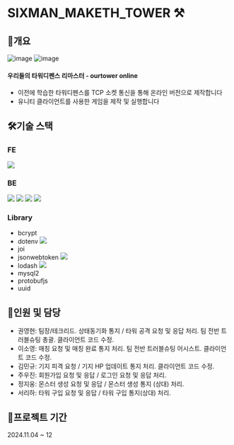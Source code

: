 # SIXMAN_MAKETH_TOWER ⚒

## 📝개요  
![image](https://github.com/user-attachments/assets/e6e5955d-9b2b-45a9-907b-fde9fb1eba93)
![image](https://github.com/user-attachments/assets/4d48347b-2bfc-4123-8215-2c76e062301b)

#### 우리들의 타워디펜스 리마스터 - ourtower online
- 이전에 학습한 타워디펜스를 TCP 소켓 통신을 통해 온라인 버전으로 제작합니다
- 유니티 클라이언트를 사용한 게임을 제작 및 실행합니다

## 🛠️기술 스택
### FE 
<img src="https://img.shields.io/badge/Unity-FFFFFF?style=for-the-badge&logo=Unity&logoColor=black"/>

### BE 
<img src="https://img.shields.io/badge/JavaScript-F7DF1E?style=for-the-badge&logo=JavaScript&logoColor=black"> <img src="https://img.shields.io/badge/Node.js-5FA04E?style=for-the-badge&logo=Node.js&logoColor=white"> <img src="https://img.shields.io/badge/amazonec2-FF9900?style=for-the-badge&logo=amazonec2&logoColor=white"> <img src="https://img.shields.io/badge/amazonrds-527FFF?style=for-the-badge&logo=amazonrds&logoColor=white">

### Library

- bcrypt
- dotenv  <img src="https://img.shields.io/badge/dotenv-ECD53F?style=for-the-badge&logo=dotenv&logoColor=black"> 
- joi
- jsonwebtoken  <img src="https://img.shields.io/badge/jsonwebtokens-000000?style=for-the-badge&logo=jsonwebtokens&logoColor=white">
- lodash <img src="https://img.shields.io/badge/Lodash-3492FF?style=for-the-badge&logo=Lodash&logoColor=black">
- mysql2
- protobufjs
- uuid

## 👥인원 및 담당
- 권영현: 팀장/테크리드. 상태동기화 통지 / 타워 공격 요청 및 응답 처리. 팀 전반 트러블슈팅 총괄. 클라이언트 코드 수정.
- 이소영: 매칭 요청 및 매칭 완료 통지 처리. 팀 전반 트러블슈팅 어시스트. 클라이언트 코드 수정.
- 김민규: 기지 피격 요청 / 기지 HP 업데이트 통지 처리. 클라이언트 코드 수정.
- 주우진: 회원가입 요청 및 응답 / 로그인 요청 및 응답 처리.
- 정지웅: 몬스터 생성 요청 및 응답 / 몬스터 생성 통지 (상대) 처리.
- 서리하: 타워 구입 요청 및 응답 / 타워 구입 통지(상대) 처리.

## 📆프로젝트 기간
2024.11.04 ~ 12